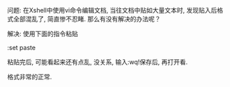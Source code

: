 问题: 
在Xshell中使用vi命令编辑文档, 当往文档中贴如大量文本时, 发现贴入后格式全部混乱了, 简直惨不忍睹. 那么有没有解决的办法呢？

解决: 
使用下面的指令粘贴 

:set paste

粘贴完后, 可能看起来还有点乱, 没关系, 输入:wq!保存后, 再打开看. 

格式非常的正常. 